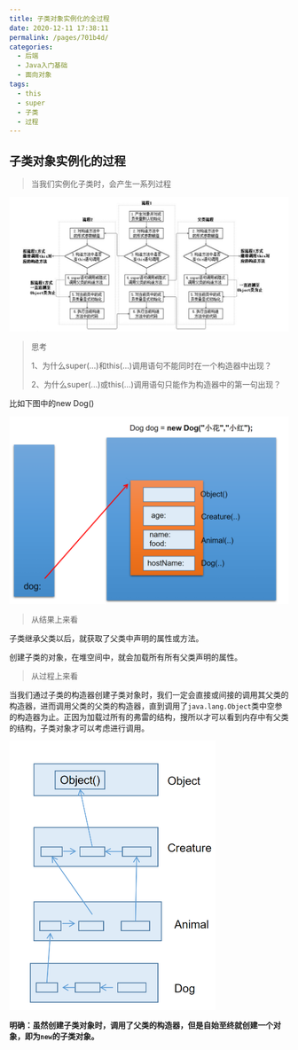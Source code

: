 ```yaml
---
title: 子类对象实例化的全过程
date: 2020-12-11 17:38:11
permalink: /pages/701b4d/
categories: 
  - 后端
  - Java入门基础
  - 面向对象
tags: 
  - this
  - super
  - 子类
  - 过程
---
```

## 子类对象实例化的过程

> 当我们实例化子类时，会产生一系列过程

![image-20201211175408564](https://raw.githubusercontent.com/SaulJWu/images/main/20201211175408.png)

> 思考
>
> 1、为什么super(...)和this(...)调用语句不能同时在一个构造器中出现？
>
> 2、为什么super(...)或this(...)调用语句只能作为构造器中的第一句出现？



比如下图中的new Dog()

![image-20201211174603981](https://raw.githubusercontent.com/SaulJWu/images/main/20201211174604.png)

> 从结果上来看

子类继承父类以后，就获取了父类中声明的属性或方法。

创建子类的对象，在堆空间中，就会加载所有所有父类声明的属性。



> 从过程上来看

当我们通过子类的构造器创建子类对象时，我们一定会直接或间接的调用其父类的构造器，进而调用父类的父类的构造器，直到调用了`java.lang.Object`类中空参的构造器为止。正因为加载过所有的弗雷的结构，搜所以才可以看到内存中有父类的结构，子类对象才可以考虑进行调用。

<img src="https://raw.githubusercontent.com/SaulJWu/images/main/20201211175309.png" alt="image-20201211175309640" style="zoom:50%;" />

**明确：虽然创建子类对象时，调用了父类的构造器，但是自始至终就创建一个对象，即为`new`的子类对象。**